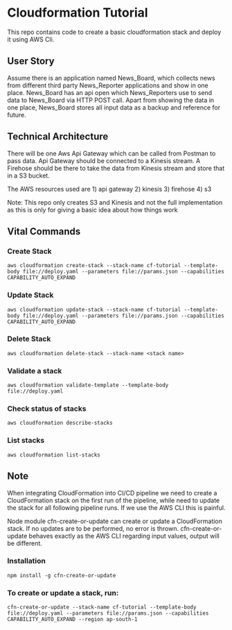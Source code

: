 # Cloudformation Tutorial

This repo contains code to create a basic cloudformation stack and deploy it using AWS Cli.

## User Story

Assume there is an application named News_Board, which collects news from different third party News_Reporter applications and show in one place. News_Board has an api open which News_Reporters use to send data to News_Board via HTTP POST call. Apart from showing the data in one place, News_Board stores all input data as a backup and reference for future.

## Technical Architecture

There will be one Aws Api Gateway which can be called from Postman to pass data. Api Gateway should be connected to a Kinesis stream. A Firehose should be there to take the data from Kinesis stream and store that in a S3 bucket.

The AWS resources used are 
    1) api gateway
    2) kinesis
    3) firehose
    4) s3
    
Note: This repo only creates S3 and Kinesis and not the full implementation as this is only for giving a basic idea about how things work

## Vital Commands

### Create Stack
`aws cloudformation create-stack --stack-name cf-tutorial --template-body file://deploy.yaml --parameters file://params.json --capabilities CAPABILITY_AUTO_EXPAND`

### Update Stack
`aws cloudformation update-stack --stack-name cf-tutorial --template-body file://deploy.yaml --parameters file://params.json --capabilities CAPABILITY_AUTO_EXPAND`

### Delete Stack
`aws cloudformation delete-stack --stack-name <stack name>`

### Validate a stack
`aws cloudformation validate-template --template-body file://deploy.yaml`

### Check status of stacks
`aws cloudformation describe-stacks`

### List stacks
`aws cloudformation list-stacks`

## Note
When integrating CloudFormation into CI/CD pipeline we need to create a CloudFormation stack on the first run of the pipeline, while  need to update the stack for all following pipeline runs. If we use the AWS CLI this is painful.

Node module cfn-create-or-update can create or update a CloudFormation stack. If no updates are to be performed, no error is thrown. cfn-create-or-update behaves exactly as the AWS CLI regarding input values, output will be different.

### Installation
`npm install -g cfn-create-or-update`

### To create or update a stack, run:
`cfn-create-or-update --stack-name cf-tutorial --template-body file://deploy.yaml --parameters file://params.json --capabilities CAPABILITY_AUTO_EXPAND --region ap-south-1`
